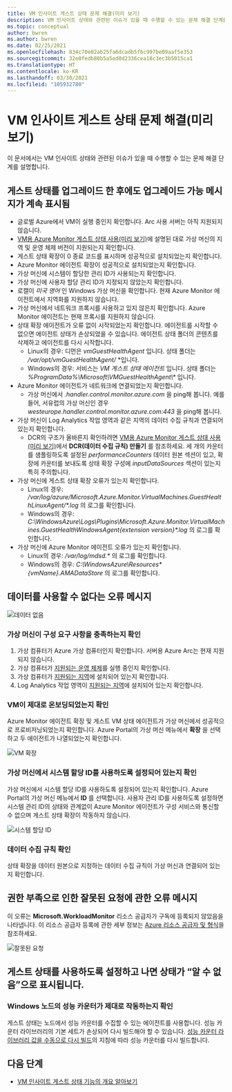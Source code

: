 ```yaml
---
title: VM 인사이트 게스트 상태 문제 해결(미리 보기)
description: VM 인사이트 상태와 관련된 이슈가 있을 때 수행할 수 있는 문제 해결 단계를 설명합니다.
ms.topic: conceptual
author: bwren
ms.author: bwren
ms.date: 02/25/2021
ms.openlocfilehash: 834c70e02ab25fa6dcadb5f6c997be09aaf5e353
ms.sourcegitcommit: 32e0fedb80b5a5ed0d2336cea18c3ec3b5015ca1
ms.translationtype: HT
ms.contentlocale: ko-KR
ms.lasthandoff: 03/30/2021
ms.locfileid: "105932780"
---
```

# <a name="troubleshoot-vm-insights-guest-health-preview"></a>VM 인사이트 게스트 상태 문제 해결(미리 보기)
이 문서에서는 VM 인사이트 상태와 관련된 이슈가 있을 때 수행할 수 있는 문제 해결 단계를 설명합니다.


## <a name="upgrade-available-message-is-still-displayed-after-upgrading-guest-health"></a>게스트 상태를 업그레이드 한 후에도 업그레이드 가능 메시지가 계속 표시됨 

- 글로벌 Azure에서 VM이 실행 중인지 확인합니다. Arc 사용 서버는 아직 지원되지 않습니다.
- [VM용 Azure Monitor 게스트 상태 사용(미리 보기)](vminsights-health-enable.md)에 설명된 대로 가상 머신의 지역 및 운영 체제 버전이 지원되는지 확인합니다.
- 게스트 상태 확장이 0 종료 코드를 표시하며 성공적으로 설치되었는지 확인합니다.
- Azure Monitor 에이전트 확장이 성공적으로 설치되었는지 확인합니다.
- 가상 머신에 시스템이 할당한 관리 ID가 사용되는지 확인합니다.
- 가상 머신에 사용자 할당 관리 ID가 지정되지 않았는지 확인합니다.
- 로캘이 *미국 영어* 인 Windows 가상 머신을 확인합니다. 현재 Azure Monitor 에이전트에서 지역화를 지원하지 않습니다.
- 가상 머신에서 네트워크 프록시를 사용하고 있지 않은지 확인합니다. Azure Monitor 에이전트는 현재 프록시를 지원하지 않습니다.
- 상태 확장 에이전트가 오류 없이 시작되었는지 확인합니다. 에이전트를 시작할 수 없으면 에이전트 상태가 손상되었을 수 있습니다. 에이전트 상태 폴더의 콘텐츠를 삭제하고 에이전트를 다시 시작합니다.
  - Linux의 경우: 디먼은 *vmGuestHealthAgent* 입니다. 상태 폴더는 */var/opt/vmGuestHealthAgent/* *입니다.
  - Windows의 경우: 서비스는 *VM 게스트 상태 에이전트* 입니다. 상태 폴더는 _%ProgramData%\Microsoft\VMGuestHealthAgent\\*_ 입니다.
- Azure Monitor 에이전트가 네트워크에 연결되었는지 확인합니다. 
  - 가상 머신에서 _<region>.handler.control.monitor.azure.com_ 을 ping해 봅니다. 예를 들어, 서유럽의 가상 머신인 경우 _westeurope.handler.control.monitor.azure.com:443_ 을 ping해 봅니다.
- 가상 머신이 Log Analytics 작업 영역과 같은 지역의 데이터 수집 규칙과 연결되어 있는지 확인합니다.
  -  DCR의 구조가 올바른지 확인하려면 [VM용 Azure Monitor 게스트 상태 사용(미리 보기)](vminsights-health-enable.md)에서 **DCR(데이터 수집 규칙) 만들기** 를 참조하세요. 세 개의 카운터를 샘플링하도록 설정된 *performanceCounters* 데이터 원본 섹션이 있고, 확장에 카운터를 보내도록 상태 확장 구성에 *inputDataSources* 섹션이 있는지 특히 주의합니다.
-  가상 머신에 게스트 상태 확장 오류가 있는지 확인합니다.
   -  Linux의 경우: _/var/log/azure/Microsoft.Azure.Monitor.VirtualMachines.GuestHealthLinuxAgent/*.log_ 의 로그를 확인합니다.
   -  Windows의 경우: _C:\WindowsAzure\Logs\Plugins\Microsoft.Azure.Monitor.VirtualMachines.GuestHealthWindowsAgent\{extension version}\*.log_ 의 로그를 확인합니다.
-  가상 머신에 Azure Monitor 에이전트 오류가 있는지 확인합니다.
   -  Linux의 경우: _/var/log/mdsd.*_ 의 로그를 확인합니다.
   -  Windows의 경우: _C:\WindowsAzure\Resources\*{vmName}.AMADataStore_ 의 로그를 확인합니다.
 



## <a name="error-message-that-no-data-is-available"></a>데이터를 사용할 수 없다는 오류 메시지 

![데이터 없음](media/vminsights-health-troubleshoot/no-data.png)


### <a name="verify-that-the-virtual-machine-meets-configuration-requirements"></a>가상 머신이 구성 요구 사항을 충족하는지 확인

1. 가상 컴퓨터가 Azure 가상 컴퓨터인지 확인합니다. 서버용 Azure Arc는 현재 지원되지 않습니다.
2. 가상 컴퓨터가 [지원되는 운영 체제](vminsights-health-enable.md?current-limitations.md)를 실행 중인지 확인합니다.
3. 가상 컴퓨터가 [지원되는 지역](vminsights-health-enable.md?current-limitations.md)에 설치되어 있는지 확인합니다.
4. Log Analytics 작업 영역이 [지원되는 지역](vminsights-health-enable.md?current-limitations.md)에 설치되어 있는지 확인합니다.

### <a name="verify-that-the-vm-is-properly-onboarded"></a>VM이 제대로 온보딩되었는지 확인
Azure Monitor 에이전트 확장 및 게스트 VM 상태 에이전트가 가상 머신에서 성공적으로 프로비저닝되었는지 확인합니다. Azure Portal의 가상 머신 메뉴에서 **확장** 을 선택하고 두 에이전트가 나열되었는지 확인합니다.

![VM 확장](media/vminsights-health-troubleshoot/extensions.png)

### <a name="verify-the-system-assigned-identity-is-enabled-on-the-virtual-machine"></a>가상 머신에서 시스템 할당 ID를 사용하도록 설정되어 있는지 확인
가상 머신에서 시스템 할당 ID를 사용하도록 설정되어 있는지 확인합니다. Azure Portal의 가상 머신 메뉴에서 **ID** 를 선택합니다. 사용자 관리 ID를 사용하도록 설정하면 시스템 관리 ID의 상태와 관계없이 Azure Monitor 에이전트가 구성 서비스와 통신할 수 없으며 게스트 상태 확장이 작동하지 않습니다.

![시스템 할당 ID](media/vminsights-health-troubleshoot/system-identity.png)

### <a name="verify-data-collection-rule"></a>데이터 수집 규칙 확인
상태 확장을 데이터 원본으로 지정하는 데이터 수집 규칙이 가상 머신과 연결되어 있는지 확인합니다.

## <a name="error-message-for-bad-request-due-to-insufficient-permissions"></a>권한 부족으로 인한 잘못된 요청에 관한 오류 메시지
이 오류는 **Microsoft.WorkloadMonitor** 리소스 공급자가 구독에 등록되지 않았음을 나타냅니다. 이 리소스 공급자 등록에 관한 세부 정보는 [Azure 리소스 공급자 및 형식](../../azure-resource-manager/management/resource-providers-and-types.md#register-resource-provider)을 참조하세요. 

![잘못된 요청](media/vminsights-health-troubleshoot/bad-request.png)

## <a name="health-shows-as-unknown-after-guest-health-is-enabled"></a>게스트 상태를 사용하도록 설정하고 나면 상태가 “알 수 없음”으로 표시됩니다.

### <a name="verify-that-performance-counters-on-windows-nodes-are-working-correctly"></a>Windows 노드의 성능 카운터가 제대로 작동하는지 확인 
게스트 상태는 노드에서 성능 카운터를 수집할 수 있는 에이전트를 사용합니다. 성능 카운터 라이브러리의 기본 세트가 손상되어 다시 빌드해야 할 수 있습니다. [성능 카운터 라이브러리 값을 수동으로 다시 빌드](/troubleshoot/windows-server/performance/rebuild-performance-counter-library-values)의 지침에 따라 성능 카운터를 다시 빌드합니다.





## <a name="next-steps"></a>다음 단계

- [VM 인사이트 게스트 상태 기능의 개요 알아보기](vminsights-health-overview.md)
